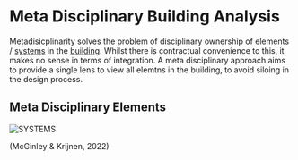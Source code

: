# Meta Disciplinary Building Analysis

Metadisicplinarity solves the problem of disciplinary ownership of elements / [systems] in the [building]. Whilst there is contractual convenience to this, it makes no sense in terms of integration. A meta disciplinary approach aims to provide a single lens to view all elemtns in the building, to avoid siloing in the design process.

## Meta Disciplinary Elements
![SYSTEMS](https://github.com/timmcginley/Agile-Prototyping/assets/1415855/d58867ef-d713-4f7c-aac8-5575f735874d)

(McGinley & Krijnen, 2022)

[systems]: /Agile/Concepts/BuildingSystems
[building]: /Agile/Concepts/Building
